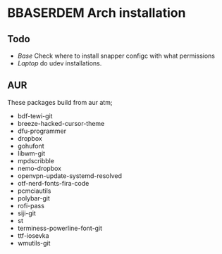 # BBASERDEM Arch installation

## Todo

* *Base* Check where to install snapper configc with what permissions
* *Laptop* do udev installations.

## AUR
These packages build from aur atm;

* bdf-tewi-git
* breeze-hacked-cursor-theme
* dfu-programmer
* dropbox
* gohufont
* libwm-git
* mpdscribble
* nemo-dropbox
* openvpn-update-systemd-resolved
* otf-nerd-fonts-fira-code
* pcmciautils
* polybar-git
* rofi-pass
* siji-git
* st
* terminess-powerline-font-git
* ttf-iosevka
* wmutils-git
